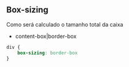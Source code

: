 ## Box-sizing

Como será calculado o tamanho total da caixa

- content-box|border-box

```css
div {
    box-sizing: border-box
}